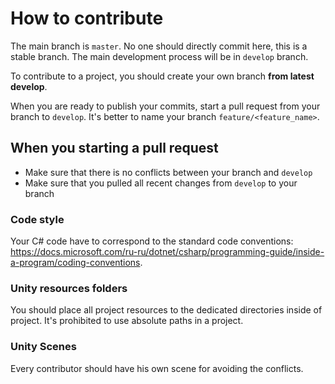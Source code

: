 # How to contribute

The main branch is `master`. No one should directly commit here, this is a stable branch. The main development process will be in `develop` branch.

To contribute to a project, you should create your own branch **from latest develop**.

When you are ready to publish your commits, start a pull request from your branch to `develop`. It's better to name your branch `feature/<feature_name>`.

## When you starting a pull request
- Make sure that there is no conflicts between your branch and `develop`
- Make sure that you pulled all recent changes from `develop` to your branch

### Code style

Your C# code have to correspond to the standard code conventions: https://docs.microsoft.com/ru-ru/dotnet/csharp/programming-guide/inside-a-program/coding-conventions.

### Unity resources folders

You should place all project resources to the dedicated directories inside of project. It's prohibited to use absolute paths in a project.

### Unity Scenes

Every contributor should have his own scene for avoiding the conflicts.
